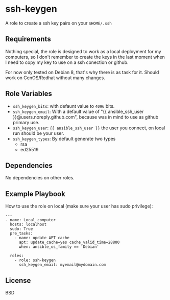 ssh-keygen
==========

A role to create a ssh key pairs on your `$HOME/.ssh`

Requirements
------------

Nothing special, the role is designed to work as a local deployment for my computers, so I don't remember to create the keys in the last moment when I need to copy my key to use on a ssh conection or github.

For now only tested on Debian 8, that's why there is as task for it. Should work on CenOS/Redhat without many changes.

Role Variables
--------------

- `ssh_keygen_bits`: with defaunt value to `4096` bits.
- `ssh_keygen_email`:  With a default value of "{{ ansible_ssh_user }}@users.noreply.github.com", because was in mind to use as github primary use.
- `ssh_keygen_user`: `{{ ansible_ssh_user }}` the user you connect, on local run should be your user.
- `ssh_keygen_types`: By default generate two types
  - rsa
  - ed25519 

Dependencies
------------

No dependencies on other roles.

Example Playbook
----------------

How to use the role on local (make sure your user has sudo privilege):


```
---
- name: Local computer
  hosts: localhost
  sudo: True
  pre_tasks:
    - name: update APT cache
      apt: update_cache=yes cache_valid_time=28800
      when: ansible_os_family == 'Debian'

  roles:
    - role: ssh-keygen
      ssh_keygen_email: myemail@mydomain.com
```


License
-------

BSD

